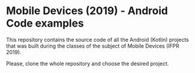 # Mobile Devices (2019) - Android Code examples

This repository contains the source code of all the Android (Kotlin) projects that was built during the classes of the subject of Mobile Devices (IFPR 2019).

Please, clone the whole repository and choose the desired project.